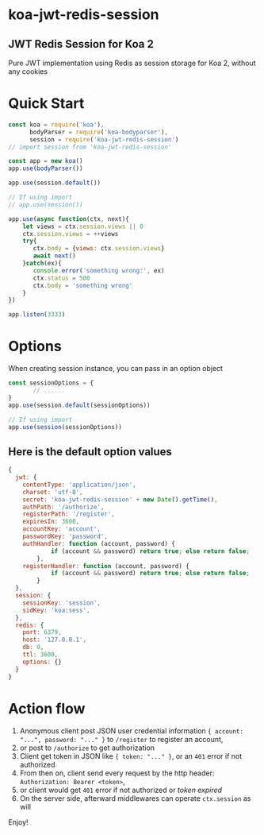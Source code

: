 # koa-jwt-redis-session
JWT Redis Session for Koa 2
---------------------------

Pure JWT implementation using Redis as session storage for Koa 2, without any cookies

Quick Start
===========

```javascript
const koa = require('koa'),
      bodyParser = require('koa-bodyparser'),
      session = require('koa-jwt-redis-session')
// import session from 'koa-jwt-redis-session'

const app = new koa()
app.use(bodyParser())

app.use(session.default())

// If using import
// app.use(session()) 

app.use(async function(ctx, next){
    let views = ctx.session.views || 0
    ctx.session.views = ++views
    try{
       ctx.body = {views: ctx.session.views}
       await next()
    }catch(ex){
       console.error('something wrong:', ex)
       ctx.status = 500
       ctx.body = 'something wrong'
    }
})

app.listen(3333)
```

Options
=======

When creating session instance, you can pass in an option object 

```javascript
const sessionOptions = {
       // ......
}
app.use(session.default(sessionOptions))

// If using import
app.use(session(sessionOptions))
```

Here is the default option values
---------------------------------

```javascript
{
  jwt: {
    contentType: 'application/json',
    charset: 'utf-8',
    secret: 'koa-jwt-redis-session' + new Date().getTime(),
    authPath: '/authorize',
    registerPath: '/register',
    expiresIn: 3600,
    accountKey: 'account',
    passwordKey: 'password',
    authHandler: function (account, password) {
            if (account && password) return true; else return false;
        },
    registerHandler: function (account, password) {
            if (account && password) return true; else return false;
        }
  },
  session: {
    sessionKey: 'session',
    sidKey: 'koa:sess',
  },
  redis: {
    port: 6379,
    host: '127.0.0.1',
    db: 0,
    ttl: 3600,
    options: {}
  }
}
```

Action flow
===========

1. Anonymous client post JSON user credential information `{ account: "...", password: "..." }` to `/register` to register an account, 
2. or post to `/authorize` to get authorization
3. Client get token in JSON like `{ token: "..." }`, or an `401` error if not authorized
4. From then on, client send every request by the http header: `Authorization: Bearer <token>`,
5. or client would get `401` error if not authorized or *token expired*
6. On the server side, afterward middlewares can operate `ctx.session` as will

Enjoy!
